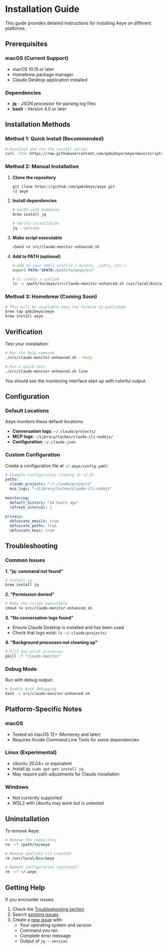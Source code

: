 # Installation Guide

This guide provides detailed instructions for installing Aeye on different platforms.

## Prerequisites

### macOS (Current Support)
- macOS 10.15 or later
- Homebrew package manager
- Claude Desktop application installed

### Dependencies
- **jq** - JSON processor for parsing log files
- **bash** - Version 4.0 or later

## Installation Methods

### Method 1: Quick Install (Recommended)

```bash
# Download and run the install script
curl -fsSL https://raw.githubusercontent.com/gabibeyo/aeye/main/scripts/install.sh | bash
```

### Method 2: Manual Installation

1. **Clone the repository**
   ```bash
   git clone https://github.com/gabibeyo/aeye.git
   cd aeye
   ```

2. **Install dependencies**
   ```bash
   # macOS with Homebrew
   brew install jq
   
   # Verify installation
   jq --version
   ```

3. **Make script executable**
   ```bash
   chmod +x src/claude-monitor-enhanced.sh
   ```

4. **Add to PATH (optional)**
   ```bash
   # Add to your shell profile (.bashrc, .zshrc, etc.)
   export PATH="$PATH:/path/to/aeye/src"
   
   # Or create a symlink
   ln -s /path/to/aeye/src/claude-monitor-enhanced.sh /usr/local/bin/aeye
   ```

### Method 3: Homebrew (Coming Soon)

```bash
# This will be available once the formula is published
brew tap gabibeyo/aeye
brew install aeye
```

## Verification

Test your installation:

```bash
# Run the help command
./src/claude-monitor-enhanced.sh --help

# Run a quick test
./src/claude-monitor-enhanced.sh live
```

You should see the monitoring interface start up with colorful output.

## Configuration

### Default Locations
Aeye monitors these default locations:
- **Conversation logs**: `~/.claude/projects/`
- **MCP logs**: `~/Library/Caches/claude-cli-nodejs/`
- **Configuration**: `~/.claude.json`

### Custom Configuration
Create a configuration file at `~/.aeye/config.yaml`:

```yaml
# Example configuration (coming in v2.0)
paths:
  claude_projects: "~/.claude/projects"
  mcp_logs: "~/Library/Caches/claude-cli-nodejs"
  
monitoring:
  default_history: "24 hours ago"
  refresh_interval: 1
  
privacy:
  obfuscate_emails: true
  obfuscate_paths: true
  obfuscate_keys: true
```

## Troubleshooting

### Common Issues

**1. "jq: command not found"**
```bash
# Install jq
brew install jq
```

**2. "Permission denied"**
```bash
# Make the script executable
chmod +x src/claude-monitor-enhanced.sh
```

**3. "No conversation logs found"**
- Ensure Claude Desktop is installed and has been used
- Check that logs exist: `ls ~/.claude/projects/`

**4. "Background processes not cleaning up"**
```bash
# Kill any stuck processes
pkill -f "claude-monitor"
```

### Debug Mode

Run with debug output:
```bash
# Enable bash debugging
bash -x src/claude-monitor-enhanced.sh
```

## Platform-Specific Notes

### macOS
- Tested on macOS 12+ (Monterey and later)
- Requires Xcode Command Line Tools for some dependencies

### Linux (Experimental)
- Ubuntu 20.04+ or equivalent
- Install jq: `sudo apt-get install jq`
- May require path adjustments for Claude installation

### Windows
- Not currently supported
- WSL2 with Ubuntu may work but is untested

## Uninstallation

To remove Aeye:

```bash
# Remove the repository
rm -rf /path/to/aeye

# Remove symlinks (if created)
rm /usr/local/bin/aeye

# Remove configuration (optional)
rm -rf ~/.aeye
```

## Getting Help

If you encounter issues:

1. Check the [Troubleshooting section](#troubleshooting)
2. Search [existing issues](https://github.com/gabibeyo/aeye/issues)
3. Create a [new issue](https://github.com/gabibeyo/aeye/issues/new) with:
   - Your operating system and version
   - Command you ran
   - Complete error message
   - Output of `jq --version`
